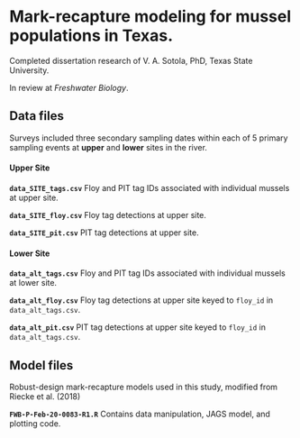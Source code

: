 # Mark-recapture modeling for mussel populations in Texas.

Completed dissertation research of V. A. Sotola, PhD, Texas State University.

In review at <em>Freshwater Biology</em>.


## Data files
Surveys included three secondary sampling dates within each of 5 primary sampling events at **upper** and **lower** sites in the river.


#### Upper Site
<b>`data_SITE_tags.csv`</b> Floy and PIT tag IDs associated with individual mussels at upper site.

<b>`data_SITE_floy.csv`</b> Floy tag detections at upper site. 

<b>`data_SITE_pit.csv`</b>  PIT tag detections at upper site. 


#### Lower Site
<b>`data_alt_tags.csv`</b> Floy and PIT tag IDs associated with individual mussels at lower site.

<b>`data_alt_floy.csv`</b> Floy tag detections at upper site keyed to `floy_id` in `data_alt_tags.csv`. 

<b>`data_alt_pit.csv`</b>  PIT tag detections at upper site keyed to `floy_id` in `data_alt_tags.csv`. 


## Model files
Robust-design mark-recapture models used in this study, modified from  Riecke et al. (2018) 

<b>`FWB-P-Feb-20-0083-R1.R`</b> Contains data manipulation, JAGS model, and plotting code.
